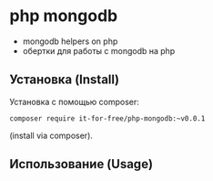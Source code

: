 # php mongodb

* mongodb helpers on php
* обертки для работы с mongodb на php

## Установка (Install)

Установка с помощью composer:

```
composer require it-for-free/php-mongodb:~v0.0.1
```
(install via composer).

## Использование (Usage)


